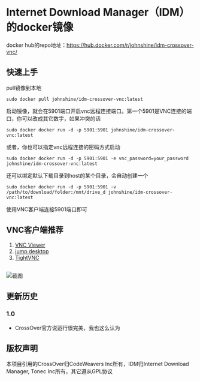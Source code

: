 # Internet Download Manager（IDM）的docker镜像

docker hub的repo地址：https://hub.docker.com/r/johnshine/idm-crossover-vnc/


## 快速上手

pull镜像到本地

`sudo docker pull johnshine/idm-crossover-vnc:latest`

启动镜像，就会在5901端口开启vnc远程连接端口。第一个5901是VNC连接的端口，你可以改成其它数字，如果冲突的话

`sudo docker docker run -d -p 5901:5901 johnshine/idm-crossover-vnc:latest`

或者，你也可以指定vnc远程连接的密码方式启动

`sudo docker docker run -d -p 5901:5901 -e vnc_password=your_password johnshine/idm-crossover-vnc:latest`

还可以绑定默认下载目录到host的某个目录，会自动创建一个

`sudo docker docker run -d -p 5901:5901 -v /path/to/download/folder:/mnt/drive_d johnshine/idm-crossover-vnc:latest`

使用VNC客户端连接5901端口即可

## VNC客户端推荐

1. [VNC Viewer](https://www.realvnc.com/en/connect/download/viewer/windows/)
2. [jump desktop](https://jumpdesktop.com/)
3. [TightVNC](https://github.com/TigerVNC/tigervnc/releases)

##    

![截图](https://raw.githubusercontent.com/john-shine/Docker-CodeWeavers_CrossOver-VNC/master/Internet%20Download%20Manager/screenshot/1.png)

## 更新历史

### 1.0
+ CrossOver官方说运行很完美，我也这么认为

## 版权声明

本项目引用的CrossOver归CodeWeavers Inc所有，IDM归Internet Download Manager, Tonec Inc所有，其它遵从GPL协议
